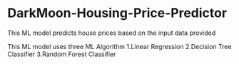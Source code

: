 # DarkMoon-Housing-Price-Predictor
This ML model predicts house prices based on the input data provided

This ML model uses three ML Algorithm
1.Linear Regression
2.Decision Tree Classifier
3.Random Forest Classifier

